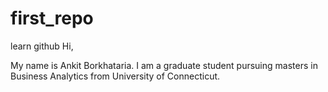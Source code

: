 # first_repo
learn github
Hi,

My name is Ankit Borkhataria. I am a graduate student pursuing masters in Business Analytics from University of Connecticut.
